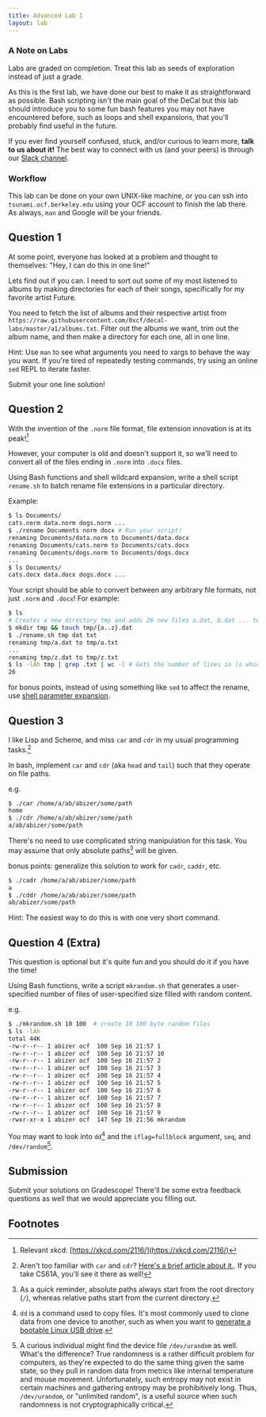 ```yaml
---
title: Advanced Lab 1
layout: lab
---
```


### A Note on Labs
Labs are graded on completion. Treat this lab as seeds of exploration instead 
of just a grade. 

As this is the first lab, we have done our best to make it as straightforward as possible. Bash scripting
isn't the main goal of the DeCal but this lab should introduce you to some fun bash features you may not have encountered before, such as loops and shell expansions, that you'll probably find useful in the future.

If you ever find yourself confused, stuck, and/or curious to learn more, **talk to us about it!** The best way to connect with us (and your peers) is through our [Slack channel][slack].

[slack]: https://fco.slack.com/archives/CN0FQ9BUN

### Workflow
This lab can be done on your own UNIX-like machine, or you can ssh into
`tsunami.ocf.berkeley.edu` using your OCF account to finish the lab there. As always,
`man` and Google will be your friends.

## Question 1

At some point, everyone has looked at a problem and thought to themselves:
"Hey, I can do this in one line!"

Lets find out if you can. I need to sort out some of my most listened to albums
by making directories for each of their songs, specifically for my favorite artist Future.

You need to fetch the list of albums and their respective artist from
`https://raw.githubusercontent.com/0xcf/decal-labs/master/a1/albums.txt`.
Filter out the albums we want, trim out the album name,
and then make a directory for each one, all in one line.

Hint: Use `man` to see what arguments you need to xargs to behave the way you want.
If you're tired of repeatedly testing commands, try using an online `sed` REPL to iterate faster.

Submit your one line solution!

## Question 2

With the invention of the `.norm` file format, file extension innovation is at its peak![^xkcd]

However, your computer is old and doesn't support it, so we'll need to convert all of the files ending in `.norm` into `.docx` files.

Using Bash functions and shell wildcard expansion, write a
shell script `rename.sh` to batch rename file extensions in a particular directory.

Example:
```bash
$ ls Documents/
cats.norm data.norm dogs.norm ...
$ ./rename Documents norm docx # Run your script!
renaming Documents/data.norm to Documents/data.docx
renaming Documents/cats.norm to Documents/cats.docx
renaming Documents/dogs.norm to Documents/dogs.docx
...
$ ls Documents/
cats.docx data.docx dogs.docx ...
```

Your script should be able to convert between any arbitrary file formats, not just `.norm` and `.docx`! For example:
```bash
$ ls
# Creates a new directory tmp and adds 26 new files a.dat, b.dat ... to z.dat into it
$ mkdir tmp && touch tmp/{a..z}.dat 
$ ./rename.sh tmp dat txt
renaming tmp/a.dat to tmp/a.txt
...
renaming tmp/z.dat to tmp/z.txt
$ ls -lAh tmp | grep .txt | wc -l # Gets the number of lines in ls which contain .txt
26
```

for bonus points, instead of using something like `sed` to affect the rename,
use [shell parameter expansion][1].

[^xkcd]: Relevant xkcd: [https://xkcd.com/2116/](https://xkcd.com/2116/)

[1]: https://stackoverflow.com/questions/965053/extract-filename-and-extension-in-bash

## Question 3

I like Lisp and Scheme, and miss `car` and `cdr` in my usual programming tasks.[^carcdr]

In bash, implement `car` and `cdr` (aka `head` and `tail`) such that they
operate on file paths.

e.g.

```bash
$ ./car /home/a/ab/abizer/some/path
home
$ ./cdr /home/a/ab/abizer/some/path
a/ab/abizer/some/path
```

There's no need to use complicated string manipulation for this task.
You may assume that only absolute paths[^paths] will be given. 

bonus points: generalize this solution to work for `cadr`, `caddr`, etc.

```bash
$ ./cadr /home/a/ab/abizer/some/path
a
$ ./cddr /home/a/ab/abizer/some/path
ab/abizer/some/path
```

Hint: The easiest way to do this is with one very short command.

[^carcdr]: Aren't too familiar with `car` and `cdr`? [Here's a brief article about it.][carcdrarticle]. If you take CS61A, you'll see it there as well!

[^paths]: As a quick reminder, absolute paths always start from the root directory (`/`), whereas relative paths start from the current directory.

[carcdrarticle]: https://medium.com/@aleksandrasays/my-other-car-is-a-cdr-3058e6743c15

## Question 4 (Extra)

This question is optional but it's quite fun and you should do it if you have the time!

Using Bash functions, write a script `mkrandom.sh` that generates a user-specified number
of files of user-specified size filled with random content.

e.g.

```bash
$ ./mkrandom.sh 10 100  # create 10 100 byte random files
$ ls -lAh
total 44K
-rw-r--r-- 1 abizer ocf  100 Sep 16 21:57 1
-rw-r--r-- 1 abizer ocf  100 Sep 16 21:57 10
-rw-r--r-- 1 abizer ocf  100 Sep 16 21:57 2
-rw-r--r-- 1 abizer ocf  100 Sep 16 21:57 3
-rw-r--r-- 1 abizer ocf  100 Sep 16 21:57 4
-rw-r--r-- 1 abizer ocf  100 Sep 16 21:57 5
-rw-r--r-- 1 abizer ocf  100 Sep 16 21:57 6
-rw-r--r-- 1 abizer ocf  100 Sep 16 21:57 7
-rw-r--r-- 1 abizer ocf  100 Sep 16 21:57 8
-rw-r--r-- 1 abizer ocf  100 Sep 16 21:57 9
-rwxr-xr-x 1 abizer ocf  147 Sep 16 21:56 mkrandom
```

You may want to look into `dd`[^dd] and the `iflag=fullblock` argument,
`seq`, and `/dev/random`[^rand].

[^dd]: `dd` is a command used to copy files.[^dd2] It's most commonly used to clone data from one device to another, such as when you want to [generate a bootable Linux USB drive][usb].

[^dd2]: "But wait," a nearby straw-man asks, "isn't that what `cp` does?"[^dd3]

[^dd3]: They are indeed right, but `dd` has some useful features such as partial writing
    and reading that make it handy in weirder scenarios, such as devices.  StackOverflow has
    a [good explainer][so] and the ArchWiki has some [common examples][aw].

[so]: https://superuser.com/questions/609211/why-do-we-use-cp-to-copy-files-and-not-dd-in-unix-derivatives

[aw]: https://wiki.archlinux.org/index.php/Dd

[usb]: https://wiki.archlinux.org/index.php/USB_flash_installation_medium

[^rand]: A curious individual might find the device file `/dev/urandom` as well. What's
    the difference? True randomness is a rather difficult problem for computers, as they're
    expected to do the same thing given the same state, so they pull in random data from
    metrics like internal temperature and mouse movement. Unfortunately, such entropy may
    not exist in certain machines and gathering entropy may be prohibitively long. Thus,
    `/dev/urandom`, or "unlimited random", is a useful source when such randomness is not
    cryptographically critical. 

## Submission
Submit your solutions on Gradescope! There'll be some extra feedback questions as well that we would appreciate you filling out.

## Footnotes